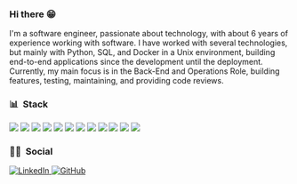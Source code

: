 ### Hi there :grin:

I'm a software engineer, passionate about technology, with about 6 years of experience working with software. I have worked with several technologies, but mainly with Python, SQL, and Docker in a Unix environment, building end-to-end applications since the development until the deployment. Currently, my main focus is in the Back-End and Operations Role, building features, testing, maintaining, and providing code reviews.

### :bar_chart: &nbsp;Stack

<div align="left">
<!-- https://github.com/progfay/shields-with-icon -->

<img src="https://img.shields.io/static/v1?style=for-the-badge&message=Python&color=3776AB&logo=Python&logoColor=FFFFFF&label=" />

<img src="https://img.shields.io/static/v1?style=for-the-badge&message=Django&color=092E20&logo=Django&logoColor=FFFFFF&label=" />

<img src="https://img.shields.io/static/v1?style=for-the-badge&message=Flask&color=000000&logo=Flask&logoColor=FFFFFF&label=" />

<img src="https://img.shields.io/static/v1?style=for-the-badge&message=scikit-learn&color=222222&logo=scikit-learn&logoColor=F7931E&label=" />

<img src="https://img.shields.io/static/v1?style=for-the-badge&message=MySQL&color=4479A1&logo=MySQL&logoColor=FFFFFF&label=" />

<img src="https://img.shields.io/static/v1?style=for-the-badge&message=PostgreSQL&color=4169E1&logo=PostgreSQL&logoColor=FFFFFF&label=" />

<img src="https://img.shields.io/static/v1?style=for-the-badge&message=SQLite&color=003B57&logo=SQLite&logoColor=FFFFFF&label=" />

<img src="https://img.shields.io/static/v1?style=for-the-badge&message=Shell&color=222222&logo=Shell&logoColor=FFD500&label=" />

<img src="https://img.shields.io/static/v1?style=for-the-badge&message=Docker&color=2496ED&logo=Docker&logoColor=FFFFFF&label=" />

<img src="https://img.shields.io/static/v1?style=for-the-badge&message=Kubernetes&color=326CE5&logo=Kubernetes&logoColor=FFFFFF&label=" />

<img src="https://img.shields.io/static/v1?style=for-the-badge&message=Git&color=F05032&logo=Git&logoColor=FFFFFF&label=" />

<img src="https://img.shields.io/static/v1?style=for-the-badge&message=Amazon+AWS&color=232F3E&logo=Amazon+AWS&logoColor=FFFFFF&label=" />
</div>

### :raising_hand_man: &nbsp;Social

<div align="left">
  <a href="https://www.linkedin.com/in/welmends" target="_blank">
    <img alt="LinkedIn" src="https://img.shields.io/badge/linkedin-%230077B5.svg?style=for-the-badge&logo=linkedin&logoColor=white"/>
  </a>
  <a href="https://github.com/welmends" target="_blank">
    <img alt="GitHub" src="https://img.shields.io/badge/github-%23121011.svg?style=for-the-badge&logo=github&logoColor=white"/>
  </a>
</div>
